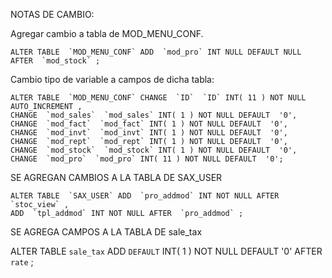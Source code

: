 NOTAS DE CAMBIO: 

Agregar cambio a tabla de MOD_MENU_CONF. 

	ALTER TABLE  `MOD_MENU_CONF` ADD  `mod_pro` INT NULL DEFAULT NULL AFTER  `mod_stock` ;

Cambio tipo de variable a campos de dicha tabla: 

	ALTER TABLE  `MOD_MENU_CONF` CHANGE  `ID`  `ID` INT( 11 ) NOT NULL AUTO_INCREMENT ,
	CHANGE  `mod_sales`  `mod_sales` INT( 1 ) NOT NULL DEFAULT  '0',
	CHANGE  `mod_fact`  `mod_fact` INT( 1 ) NOT NULL DEFAULT  '0',
	CHANGE  `mod_invt`  `mod_invt` INT( 1 ) NOT NULL DEFAULT  '0',
	CHANGE  `mod_rept`  `mod_rept` INT( 1 ) NOT NULL DEFAULT  '0',
	CHANGE  `mod_stock`  `mod_stock` INT( 1 ) NOT NULL DEFAULT  '0',
	CHANGE  `mod_pro`  `mod_pro` INT( 11 ) NOT NULL DEFAULT  '0';


SE AGREGAN CAMBIOS A LA TABLA DE SAX_USER 

	ALTER TABLE  `SAX_USER` ADD  `pro_addmod` INT NOT NULL AFTER  `stoc_view` ,
	ADD  `tpl_addmod` INT NOT NULL AFTER  `pro_addmod` ;

SE AGREGA CAMPOS A LA TABLA DE sale_tax 

   ALTER TABLE  `sale_tax` ADD  `DEFAULT` INT( 1 ) NOT NULL DEFAULT  '0' AFTER  `rate` ;